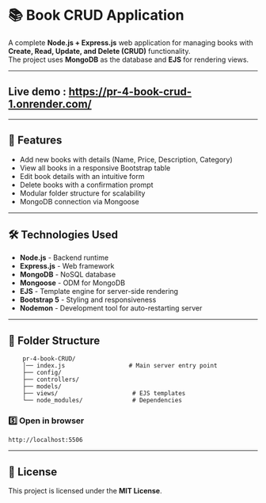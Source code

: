 # 📚 Book CRUD Application

A complete **Node.js + Express.js** web application for managing books with **Create, Read, Update, and Delete (CRUD)** functionality.  
The project uses **MongoDB** as the database and **EJS** for rendering views.

---
## Live demo : https://pr-4-book-crud-1.onrender.com/

---
## 🚀 Features
- Add new books with details (Name, Price, Description, Category)
- View all books in a responsive Bootstrap table
- Edit book details with an intuitive form
- Delete books with a confirmation prompt
- Modular folder structure for scalability
- MongoDB connection via Mongoose

---

## 🛠 Technologies Used
- **Node.js** - Backend runtime
- **Express.js** - Web framework
- **MongoDB** - NoSQL database
- **Mongoose** - ODM for MongoDB
- **EJS** - Template engine for server-side rendering
- **Bootstrap 5** - Styling and responsiveness
- **Nodemon** - Development tool for auto-restarting server

---

## 📂 Folder Structure
```
    pr-4-book-CRUD/
    │── index.js                  # Main server entry point
    ├── config/
    ├── controllers/
    ├── models/
    ├── views/                     # EJS templates
    └── node_modules/              # Dependencies
```


### 5️⃣ Open in browser
```
http://localhost:5506
```

---

## 📜 License
This project is licensed under the **MIT License**.
